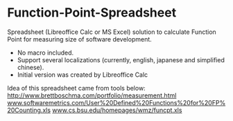 Function-Point-Spreadsheet
==========================

Spreadsheet (Libreoffice Calc or MS Excel) solution to calculate Function Point for measuring size of software development.

* No macro included.
* Support several localizations (currently, english, japanese and simplified chinese).
* Initial version was created by Libreoffice Calc

Idea of this spreadsheet came from tools below:
http://www.brettboschma.com/portfolio/measurement.html
www.softwaremetrics.com/User%20Defined%20Functions%20for%20FP%20Counting.xls
www.cs.bsu.edu/homepages/wmz/funcpt.xls‎